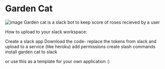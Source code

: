 # Garden Cat

![image](https://user-images.githubusercontent.com/16907370/160915706-1040f0aa-fb11-46d7-afb5-30c7972bf468.png)
Garden cat is a slack bot to keep score of roses recieved by a user


How to upload to your slack workspace:

Create a slack app
Download the code- replace the tokens from slack and upload to a service (like heroku) 
add permissions
create slash commands
install garden cat to slack

or use this as a template for your own application :) 
